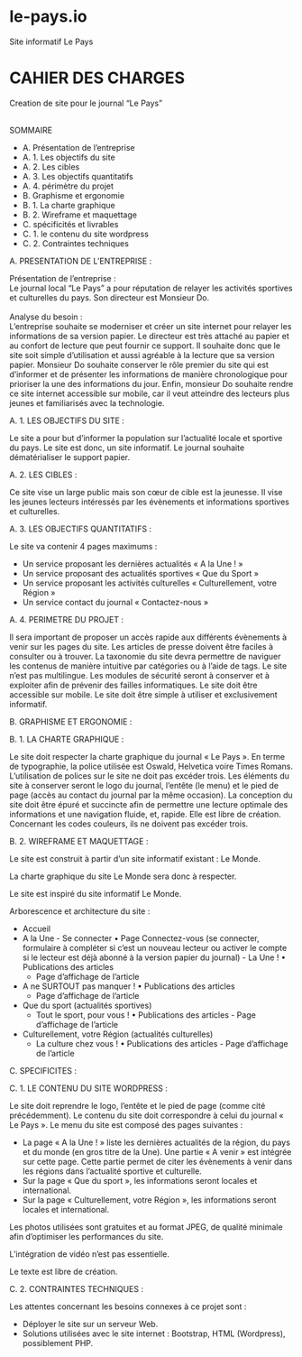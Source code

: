 # le-pays.io
Site informatif Le Pays


<h1>CAHIER DES CHARGES</h1>
Creation de site 
pour le journal “Le Pays”
<br><br>

SOMMAIRE

- A. Présentation de l’entreprise 
- A. 1. Les objectifs du site
- A. 2. Les cibles
- A. 3. Les objectifs quantitatifs
- A. 4. périmètre du projet
- B. Graphisme et ergonomie
- B. 1. La charte graphique
- B. 2. Wireframe et maquettage
- C. spécificités et livrables
- C. 1. le contenu du site wordpress
- C. 2. Contraintes techniques


A. PRESENTATION DE L’ENTREPRISE :

Présentation de l’entreprise :<br>
Le journal local “Le Pays” a pour réputation de relayer les activités sportives et culturelles du pays. Son directeur est Monsieur Do.<br><br>
Analyse du besoin :<br>
L’entreprise souhaite se moderniser et créer un site internet pour relayer les informations de sa version papier. Le directeur est très attaché au papier et au confort de lecture que peut fournir ce support. Il souhaite donc que le site soit simple d’utilisation et aussi agréable à la lecture que sa version papier.
Monsieur Do souhaite conserver le rôle premier du site qui est d’informer et de présenter les informations de manière chronologique pour prioriser la une des informations du jour.
Enfin, monsieur Do souhaite rendre ce site internet accessible sur mobile, car il veut atteindre des lecteurs plus jeunes et familiarisés avec la technologie.

A. 1. LES OBJECTIFS DU SITE :

Le site a pour but d’informer la population sur l’actualité locale et sportive du pays. Le site est donc, un site informatif. Le journal souhaite dématérialiser le support papier. 

A. 2. LES CIBLES :

Ce site vise un large public mais son cœur de cible est la jeunesse. Il vise les jeunes lecteurs intéressés par les évènements et informations sportives et culturelles.

A. 3. LES OBJECTIFS QUANTITATIFS :

Le site va contenir 4 pages maximums :
-	Un service proposant les dernières actualités « A la Une ! »
-	Un service proposant des actualités sportives « Que du Sport »
-	Un service proposant les activités culturelles « Culturellement, votre Région »
-	Un service contact du journal « Contactez-nous »

A. 4. PERIMETRE DU PROJET :

Il sera important de proposer un accès rapide aux différents évènements à venir sur les pages du site.
Les articles de presse doivent être faciles à consulter ou à trouver.
La taxonomie du site devra permettre de naviguer les contenus de manière intuitive par catégories ou à l’aide de tags.
Le site n’est pas multilingue. Les modules de sécurité seront à conserver et à exploiter afin de prévenir des failles informatiques.
Le site doit être accessible sur mobile. 
Le site doit être simple à utiliser et exclusivement informatif.

B. GRAPHISME ET ERGONOMIE :

B. 1. LA CHARTE GRAPHIQUE :

Le site doit respecter la charte graphique du journal « Le Pays ». En terme de typographie, la police utilisée est Oswald, Helvetica voire Times Romans. L’utilisation de polices sur le site ne doit pas excéder trois.
Les éléments du site à conserver seront le logo du journal, l’entête (le menu) et le pied de page (accès au contact du journal par la même occasion).
La conception du site doit être épuré et succincte afin de permettre une lecture optimale des informations et une navigation fluide, et, rapide. Elle est libre de création.
Concernant les codes couleurs, ils ne doivent pas excéder trois.

B. 2. WIREFRAME ET MAQUETTAGE :

Le site est construit à partir d’un site informatif existant : Le Monde.

La charte graphique du site Le Monde sera donc à respecter.

Le site est inspiré du site informatif Le Monde.

Arborescence et architecture du site :
-	Accueil
  -	 A la Une 
    -	Se connecter
        •	Page Connectez-vous (se connecter, formulaire à compléter si c’est un nouveau lecteur ou activer le compte si le lecteur est déjà abonné à la version papier du journal)
    -	La Une !
      •	Publications des articles
     -	Page d’affichage de l’article
-	A ne SURTOUT pas manquer !
    •	Publications des articles
    -	Page d’affichage de l’article
-	Que du sport (actualités sportives)
      -	Tout le sport, pour vous !
            •	Publications des articles
            -	Page d’affichage de l’article
-	Culturellement, votre Région (actualités culturelles)
      -	La culture chez vous !
            •	Publications des articles
            -	Page d’affichage de l’article

C. SPECIFICITES :

C. 1. LE CONTENU DU SITE WORDPRESS :

Le site doit reprendre le logo, l’entête et le pied de page (comme cité précédemment). Le contenu du site doit correspondre à celui du journal « Le Pays ». Le menu du site est composé des pages suivantes :
-	La page « A la Une ! » liste les dernières actualités de la région, du pays et du monde (en gros titre de la Une). 
Une partie « A venir » est intégrée sur cette page. Cette partie permet de citer les évènements à venir dans les régions dans l’actualité sportive et culturelle.
-	Sur la page « Que du sport », les informations seront locales et international.
-	Sur la page « Culturellement, votre Région », les informations seront locales et international.

Les photos utilisées sont gratuites et au format JPEG, de qualité minimale afin d’optimiser les performances du site.

L’intégration de vidéo n’est pas essentielle. 

Le texte est libre de création.

C. 2. CONTRAINTES TECHNIQUES :

Les attentes concernant les besoins connexes à ce projet sont :
 -	Déployer le site sur un serveur Web.
 -	Solutions utilisées avec le site internet : Bootstrap, HTML (Wordpress), possiblement PHP. 
